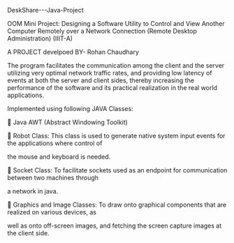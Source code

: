 DeskShare---Java-Project

OOM Mini Project: Designing a Software Utility to Control and View Another Computer Remotely over a Network Connection (Remote Desktop Administration) (IIIT-A)

A PROJECT develpoed BY- Rohan Chaudhary

The program facilitates the communication among the client and the server utilizing very optimal network traffic rates, and providing low latency of events at both the server and client sides, thereby increasing the performance of the software and its practical realization in the real world applications.

Implemented using following JAVA Classes:

 Java AWT (Abstract Windowing Toolkit)

 Robot Class: This class is used to generate native system input events for the applications where control of

the mouse and keyboard is needed.

 Socket Class: To facilitate sockets used as an endpoint for communication between two machines through

a network in java.

 Graphics and Image Classes: To draw onto graphical components that are realized on various devices, as

well as onto off-screen images, and fetching the screen capture images at the client side.
